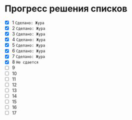 # Прогресс решения списков
- [x] 1 `Сделано: Жура`
- [x] 2 `Сделано: Жура`
- [x] 3 `Сделано: Жура`
- [x] 4 `Сделано: Жура`
- [x] 5 `Сделано: Жура`
- [x] 6 `Сделано: Жура`
- [x] 7 `Сделано: Жура`
- [x] 8 `Не сдается`
- [ ] 9
- [ ] 10
- [ ] 11
- [ ] 12
- [ ] 13
- [ ] 14
- [ ] 15
- [ ] 16
- [ ] 17
